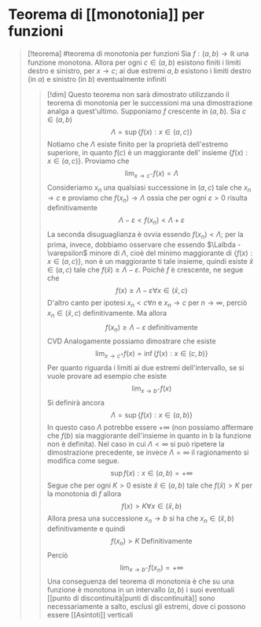 # Teorema di [[monotonia]] per funzioni
>[!teorema] #teorema di monotonia per funzioni
>Sia $f : (a,b) \to\mathbb R$ una funzione monotona. Allora per ogni $c \in (a,b)$ esistono finiti i limiti destro e sinistro, per $x \to c$; ai due estremi $a ,b$ esistono i limiti destro (in $a$) e sinistro (in $b$) eventualmente infiniti
>
>>[!dim]
>>Questo teorema non sarà dimostrato utilizzando il teorema di monotonia per le successioni ma una dimostrazione analga a quest'ultimo.
>>Supponiamo $f$ crescente in $(a,b)$. Sia $c \in (a,b)$
>>$$\Lambda = \sup\{f(x) : x \in (a,c)\}$$
>>Notiamo che $\Lambda$ esiste finito per la proprietà dell'estremo superiore, in quanto $f(c)$ è un maggiorante dell' insieme $\{f(x) : x \in (a,c)\}$. Proviamo che
>>$$\lim_{x\to c^-}f(x) = \Lambda$$
>>Consideriamo $x_n$ una qualsiasi successione in $(a,c)$ tale che $x_n\to c$ e proviamo che $f(x_n)\to\Lambda$ ossia che per ogni $\varepsilon > 0$ risulta definitivamente
>>$$\Lambda - \varepsilon < f(x_n) < \Lambda + \varepsilon$$
>>La seconda disuguaglianza è ovvia essendo $f(x_n) < \Lambda$; per la prima, invece, dobbiamo osservare che essendo $\Lalbda - \varepsilon$ minore di $\Lambda$, cioè del minimo maggiorante di $\{f(x) : x \in (a,c)\}$, non è un maggiorante ti tale insieme, quindi esiste $\hat x\in(a,c)$ tale che $f(\hat x) \geq \Lambda - \varepsilon$. Poichè $f$ è crescente, ne segue che
>>$$f(x) \geq \Lambda - \varepsilon \forall x \in (\hat x, c)$$
>>D'altro canto per ipotesi $x_n < c \forall n$ e $x_n \to c$ per $n \to \infty$, perciò $x_n \in (\hat x, c)$ definitivamente.
>>Ma allora
>>$$f(x_n) \geq \Lambda - \varepsilon \text{ definitivamente}$$ CVD
>>Analogamente possiamo dimostrare che esiste
>>$$\lim_{x\to c^+}f(x) = \inf\{f(x):x\in(c,b)\}$$
>>Per quanto riguarda i limiti ai due estremi dell'intervallo, se si vuole provare ad esempio che esiste
>>$$\lim_{x\to b^-}f(x)$$
>>Si definirà ancora
>>$$\Lambda = \sup\{f(x) : x \in (a,b)\}$$
>>In questo caso $\Lambda$ potrebbe essere $+\infty$ (non possiamo affermare che $f(b)$ sia maggiorante dell'insieme in quanto in b la funzione non è definita). Nel caso in cui $\Lambda < \infty$ si può ripetere la dimostrazione precedente, se invece $\Lambda = \infty$ il ragionamento si modifica come segue.
>>$$\sup{f(x) : x \in (a,b)} = +\infty$$
>>Segue che per ogni $K > 0$ esiste $\hat x \in (a,b)$ tale che $f(\hat x) > K$ per la monotonia di $f$ allora
>>$$f(x) > K \forall x \in (\hat x, b)$$
>>Allora presa una successione $x_n \to b$ si ha che $x_n \in (\hat x, b)$ definitivamente e quindi
>>$$f(x_n) > K \text{ Definitivamente}$$
>>Perciò
>>$$\lim_{x\to b^-}f(x_n) = +\infty$$
>>Una conseguenza del teorema di monotonia è che su una funzione è monotona in un intervallo $(a,b)$ i suoi eventuali [[punto di discontinuità|punti di discontinuità]] sono necessariamente a salto, esclusi gli estremi, dove ci possono essere [[Asintoti]] verticali
>
>




